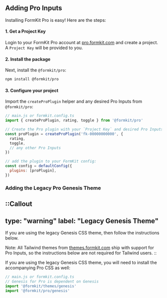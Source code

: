 ## Adding Pro Inputs

Installing FormKit Pro is easy! Here are the steps:

#### 1. Get a Project Key

Login to your FormKit Pro account at [pro.formkit.com](https://pro.formkit.com) and create a project. A `Project Key` will be provided to you.

#### 2. Install the package

Next, install the `@formkit/pro`:

```bash
npm install @formkit/pro
```

#### 3. Configure your project

Import the `createProPlugin` helper and any desired Pro Inputs from `@formkit/pro`:

```js
// main.js or formkit.config.ts
import { createProPlugin, rating, toggle } from '@formkit/pro'

// Create the Pro plugin with your `Project Key` and desired Pro Inputs:
const proPlugin = createProPlugin('fk-00000000000', {
  rating,
  toggle,
  // any other Pro Inputs
})

// add the plugin to your FormKit config:
const config = defaultConfig({
  plugins: [proPlugin],
})
```

### Adding the Legacy Pro Genesis Theme

::Callout
---
type: "warning"
label: "Legacy Genesis Theme"
---
If you are using the legacy Genesis CSS theme, then follow the instructions below. 

Note: All Tailwind themes from [themes.formkit.com](https://themes.formkit.com) ship with support for Pro Inputs, so the instructions below are not required for Tailwind users.
::

If you are using the legacy Genesis CSS theme, you will need to install the accompanying Pro CSS as well:

```js
// main.js or formkit.config.ts
// Genesis for Pro is dependent on Genesis
import '@formkit/themes/genesis'
import '@formkit/pro/genesis'
```
